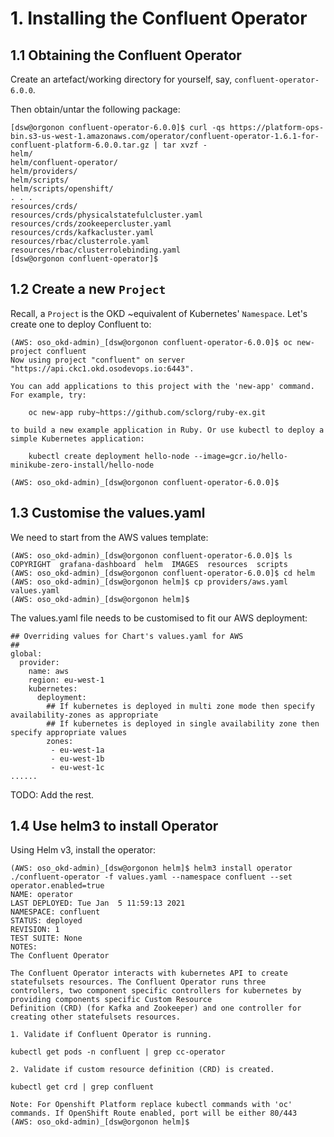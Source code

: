 # 1. Installing the Confluent Operator

## 1.1 Obtaining the Confluent Operator

Create an artefact/working directory for yourself, say, `confluent-operator-6.0.0`.

Then obtain/untar the following package:

```
[dsw@orgonon confluent-operator-6.0.0]$ curl -qs https://platform-ops-bin.s3-us-west-1.amazonaws.com/operator/confluent-operator-1.6.1-for-confluent-platform-6.0.0.tar.gz | tar xvzf -                                                                                                     helm/                                                                         
helm/confluent-operator/                                                      
helm/providers/                                                               
helm/scripts/                                                                 
helm/scripts/openshift/                                                       
. . . 
resources/crds/
resources/crds/physicalstatefulcluster.yaml
resources/crds/zookeepercluster.yaml
resources/crds/kafkacluster.yaml
resources/rbac/clusterrole.yaml
resources/rbac/clusterrolebinding.yaml
[dsw@orgonon confluent-operator]$ 
```

## 1.2 Create a new `Project`

Recall, a `Project` is the OKD ~equivalent of Kubernetes' `Namespace`. Let's create one to deploy Confluent to:

```
(AWS: oso_okd-admin)_[dsw@orgonon confluent-operator-6.0.0]$ oc new-project confluent
Now using project "confluent" on server "https://api.ckc1.okd.osodevops.io:6443".
	   
You can add applications to this project with the 'new-app' command. For example, try:
	   
    oc new-app ruby~https://github.com/sclorg/ruby-ex.git
	   
to build a new example application in Ruby. Or use kubectl to deploy a simple Kubernetes application:
	   
    kubectl create deployment hello-node --image=gcr.io/hello-minikube-zero-install/hello-node
	   
(AWS: oso_okd-admin)_[dsw@orgonon confluent-operator-6.0.0]$ 
```

## 1.3 Customise the values.yaml

We need to start from the AWS values template:

```
(AWS: oso_okd-admin)_[dsw@orgonon confluent-operator-6.0.0]$ ls
COPYRIGHT  grafana-dashboard  helm  IMAGES  resources  scripts
(AWS: oso_okd-admin)_[dsw@orgonon confluent-operator-6.0.0]$ cd helm
(AWS: oso_okd-admin)_[dsw@orgonon helm]$ cp providers/aws.yaml values.yaml
(AWS: oso_okd-admin)_[dsw@orgonon helm]$ 
```
The values.yaml file needs to be customised to fit our AWS deployment:

```
## Overriding values for Chart's values.yaml for AWS
##
global:
  provider:
    name: aws
    region: eu-west-1
    kubernetes:
      deployment:
        ## If kubernetes is deployed in multi zone mode then specify availability-zones as appropriate
        ## If kubernetes is deployed in single availability zone then specify appropriate values
        zones:
         - eu-west-1a
         - eu-west-1b
         - eu-west-1c
......
```
TODO: Add the rest.

## 1.4 Use helm3 to install Operator

Using Helm v3, install the operator:

```
(AWS: oso_okd-admin)_[dsw@orgonon helm]$ helm3 install operator ./confluent-operator -f values.yaml --namespace confluent --set operator.enabled=true
NAME: operator
LAST DEPLOYED: Tue Jan  5 11:59:13 2021
NAMESPACE: confluent
STATUS: deployed
REVISION: 1
TEST SUITE: None
NOTES:
The Confluent Operator
	   
The Confluent Operator interacts with kubernetes API to create statefulsets resources. The Confluent Operator runs three
controllers, two component specific controllers for kubernetes by providing components specific Custom Resource
Definition (CRD) (for Kafka and Zookeeper) and one controller for creating other statefulsets resources.
	   
1. Validate if Confluent Operator is running.
	   
kubectl get pods -n confluent | grep cc-operator
	   
2. Validate if custom resource definition (CRD) is created.
	   
kubectl get crd | grep confluent
	   
Note: For Openshift Platform replace kubectl commands with 'oc' commands. If OpenShift Route enabled, port will be either 80/443
(AWS: oso_okd-admin)_[dsw@orgonon helm]$ 
```
